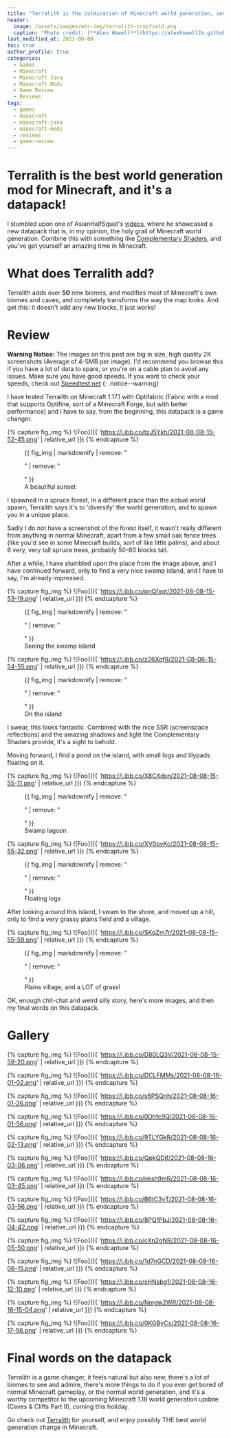 ```yaml
---
title: "Terralith is the culmination of Minecraft world generation, and it's a datapack."
header:
  image: /assets/images/etc-img/terralith-cropfield.png
  caption: "Photo credit: [**Alex Howell**](https://alexhowell2a.github.io)"
last_modified_at: 2021-08-08
toc: true
author_profile: true
categories:
  - Games
  - Minecraft
  - Minecraft Java
  - Minecraft Mods
  - Game Review
  - Reviews
tags:
  - games
  - minecraft
  - minecraft-java
  - minecraft-mods
  - reviews
  - game-review
---
```


# Terralith is the best world generation mod for Minecraft, and it's a datapack!

I stumbled upon one of AsianHalfSquat's [videos](https://www.youtube.com/watch?v=EMRdkZ6vEIE), where he showcased a new datapack that is, in my opinion, the holy grail of Minecraft world generation. Combine this with something like [Complementary Shaders](https://www.curseforge.com/minecraft/customization/complementary-shaders), and you've got yourself an amazing time in Minecraft.

# What does Terralith add?

Terralith adds over **50** new biomes, and modifies most of Minecraft's own biomes and caves, and completely transforms the way the map looks. And get this: it doesn't add any new blocks, it just works!

# Review

**Warning Notice:** The images on this post are big in size, high quality 2K screenshots (Average of 4-5MB per image). I'd recommend you browse this if you have a lot of data to spare, or you're on a cable plan to avoid any issues. Make sure you have good speeds. If you want to check your speeds, check out [Speedtest.net](https://speedtest.net)
{: .notice--warning}

I have tested Terralith on Minecraft 1.17.1 with Optifabric (Fabric with a mod that supports Optifine, sort of a Minecraft Forge, but with better performance) and I have to say, from the beginning, this datapack is a game changer.

{% capture fig_img %}
![Foo]({{ 'https://i.ibb.co/tzJ5Ykh/2021-08-08-15-52-45.png' | relative_url }})
{% endcapture %}

<figure>
  {{ fig_img | markdownify | remove: "<p>" | remove: "</p>" }}
  <figcaption>A beautiful sunset</figcaption>
</figure>

I spawned in a spruce forest, in a different place than the actual world spawn, Terralith says it's to 'diversify' the world generation, and to spawn you in a unique place.

Sadly I do not have a screenshot of the forest itself, it wasn't really different from anything in normal Minecraft, apart from a few small oak fence trees (like you'd see in some Minecraft builds, sort of like little palms), and about 6 very, very tall spruce trees, probably 50-60 blocks tall.

After a while, I have stumbled upon the place from the image above, and I have continued forward, only to find a very nice swamp island, and I have to say, I'm already impressed.

{% capture fig_img %}
![Foo]({{ 'https://i.ibb.co/pnQfxqt/2021-08-08-15-53-19.png' | relative_url }})
{% endcapture %}

<figure>
  {{ fig_img | markdownify | remove: "<p>" | remove: "</p>" }}
  <figcaption>Seeing the swamp island</figcaption>
</figure>

{% capture fig_img %}
![Foo]({{ 'https://i.ibb.co/z26Xqf9/2021-08-08-15-54-55.png' | relative_url }})
{% endcapture %}

<figure>
  {{ fig_img | markdownify | remove: "<p>" | remove: "</p>" }}
  <figcaption>On the island</figcaption>
</figure>

I swear, this looks fantastic. Combined with the nice SSR (screenspace reflections) and the amazing shadows and light the Complementary Shaders provide, it's a sight to behold.

Moving forward, I find a pond on the island, with small logs and lilypads floating on it.

{% capture fig_img %}
![Foo]({{ 'https://i.ibb.co/X8CXdsn/2021-08-08-15-55-11.png' | relative_url }})
{% endcapture %}

<figure>
  {{ fig_img | markdownify | remove: "<p>" | remove: "</p>" }}
  <figcaption>Swamp lagoon</figcaption>
</figure>

{% capture fig_img %}
![Foo]({{ 'https://i.ibb.co/XV0pvKc/2021-08-08-15-55-32.png' | relative_url }})
{% endcapture %}

<figure>
  {{ fig_img | markdownify | remove: "<p>" | remove: "</p>" }}
  <figcaption>Floating logs</figcaption>
</figure>

After looking around this island, I swam to the shore, and moved up a hill, only to find a very grassy plains field and a village.

{% capture fig_img %}
![Foo]({{ 'https://i.ibb.co/SKqZm7r/2021-08-08-15-55-59.png' | relative_url }})
{% endcapture %}

<figure>
  {{ fig_img | markdownify | remove: "<p>" | remove: "</p>" }}
  <figcaption>Plains village, and a LOT of grass!</figcaption>
</figure>

OK, enough chit-chat and weird silly story, here's more images, and then my final words on this datapack.

# Gallery

{% capture fig_img %}
![Foo]({{ 'https://i.ibb.co/D80LQ3V/2021-08-08-15-59-20.png' | relative_url }})
{% endcapture %}

{% capture fig_img %}
![Foo]({{ 'https://i.ibb.co/DCLFMMs/2021-08-08-16-01-02.png' | relative_url }})
{% endcapture %}

{% capture fig_img %}
![Foo]({{ 'https://i.ibb.co/s6PSQnh/2021-08-08-16-01-26.png' | relative_url }})
{% endcapture %}

{% capture fig_img %}
![Foo]({{ 'https://i.ibb.co/0Dhfc9Q/2021-08-08-16-01-56.png' | relative_url }})
{% endcapture %}

{% capture fig_img %}
![Foo]({{ 'https://i.ibb.co/9TLYGkR/2021-08-08-16-02-13.png' | relative_url }})
{% endcapture %}

{% capture fig_img %}
![Foo]({{ 'https://i.ibb.co/QpkQDjf/2021-08-08-16-03-06.png' | relative_url }})
{% endcapture %}

{% capture fig_img %}
![Foo]({{ 'https://i.ibb.co/nksh9mR/2021-08-08-16-03-45.png' | relative_url }})
{% endcapture %}

{% capture fig_img %}
![Foo]({{ 'https://i.ibb.co/B6tC3vT/2021-08-08-16-03-56.png' | relative_url }})
{% endcapture %}

{% capture fig_img %}
![Foo]({{ 'https://i.ibb.co/8PQ1FbJ/2021-08-08-16-04-42.png' | relative_url }})
{% endcapture %}

{% capture fig_img %}
![Foo]({{ 'https://i.ibb.co/cXn2gNR/2021-08-08-16-05-50.png' | relative_url }})
{% endcapture %}

{% capture fig_img %}
![Foo]({{ 'https://i.ibb.co/1d7nGCD/2021-08-08-16-06-15.png' | relative_url }})
{% endcapture %}

{% capture fig_img %}
![Foo]({{ 'https://i.ibb.co/sHNsbg1/2021-08-08-16-12-10.png' | relative_url }})
{% endcapture %}

{% capture fig_img %}
![Foo]({{ 'https://i.ibb.co/Nmgw2WR/2021-08-08-16-15-04.png' | relative_url }})
{% endcapture %}

{% capture fig_img %}
![Foo]({{ 'https://i.ibb.co/0KGByCx/2021-08-08-16-17-56.png' | relative_url }})
{% endcapture %}

# Final words on the datapack

Terralith is a game changer, it feels natural but also new, there's a lot of biomes to see and admire, there's more things to do if you ever get bored of normal Minecraft gameplay, or the normal world generation, and it's a worthy competitor to the upcoming Minecraft 1.18 world generation update (Caves & Cliffs Part II), coming this holiday.

Go check out [Terralith](https://www.planetminecraft.com/data-pack/terralith-overworld-evolved-100-biomes-caves-and-more/) for yourself, and enjoy possibly THE best world generation change in Minecraft.
